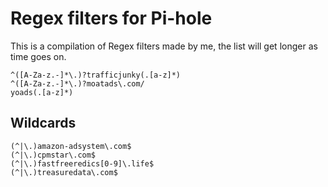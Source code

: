 # Regex filters for Pi-hole

This is a compilation of Regex filters made by me, the list will get longer as time goes on.
```
^([A-Za-z.-]*\.)?trafficjunky(.[a-z]*)
^([A-Za-z.-]*\.)?moatads\.com/
yoads(.[a-z]*)
```
## Wildcards
```
(^|\.)amazon-adsystem\.com$
(^|\.)cpmstar\.com$
(^|\.)fastfreeredics[0-9]\.life$
(^|\.)treasuredata\.com$
```
